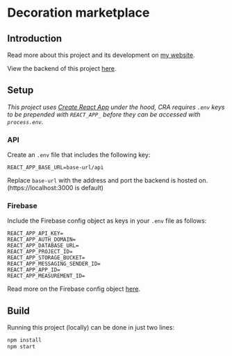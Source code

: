 # Decoration marketplace

## Introduction

Read more about this project and its development on [my website](https://www.rubendewitte.com/projects/deco-webapp).

View the backend of this project [here](https://github.com/DewitteRuben/nodejs_decoration_webshop_2020).

## Setup

*This project uses [Create React App](https://github.com/facebook/create-react-app) under the hood, CRA requires `.env` keys to be prepended with `REACT_APP_` before they can be accessed with `process.env`.*

### API

Create an `.env` file that includes the following key:

```
REACT_APP_BASE_URL=base-url/api
```

Replace `base-url` with the address and port the backend is hosted on. (https://localhost:3000 is default)

### Firebase

Include the Firebase config object as keys in your `.env` file as follows:

```
REACT_APP_API_KEY=
REACT_APP_AUTH_DOMAIN=
REACT_APP_DATABASE_URL=
REACT_APP_PROJECT_ID=
REACT_APP_STORAGE_BUCKET=
REACT_APP_MESSAGING_SENDER_ID=
REACT_APP_APP_ID=
REACT_APP_MEASUREMENT_ID=
```

Read more on the Firebase config object [here](https://firebase.google.com/docs/web/setup?hl=nl#config-object).

## Build

Running this project (locally) can be done in just two lines:

```sh
npm install
npm start
```
